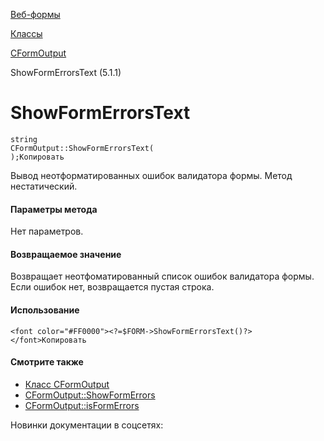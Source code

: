 [Веб-формы](/api_help/form/index.php)

[Классы](/api_help/form/classes/index.php)

[CFormOutput](/api_help/form/classes/cformoutput/index.php)

ShowFormErrorsText (5.1.1)

ShowFormErrorsText
==================

```
string
CFormOutput::ShowFormErrorsText(
);Копировать
```

Вывод неотформатированных ошибок валидатора формы. Метод нестатический.

#### Параметры метода

Нет параметров.

#### Возвращаемое значение

Возвращает неотфоматированный список ошибок валидатора формы. Если ошибок
нет, возвращается пустая строка.

#### Использование

```
<font color="#FF0000"><?=$FORM->ShowFormErrorsText()?></font>Копировать
```

#### Смотрите также

- [Класс CFormOutput](/api_help/form/classes/cformoutput/index.php)
- [CFormOutput::ShowFormErrors](/api_help/form/classes/cformoutput/showformerrors.php)
- [CFormOutput::isFormErrors](/api_help/form/classes/cformoutput/isformerrors.php)

Новинки документации в соцсетях: